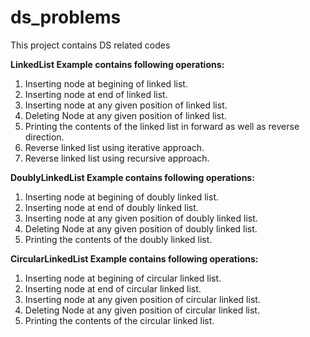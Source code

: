# ds_problems
This project contains DS related codes

**LinkedList Example contains following operations:**
1. Inserting node at begining of linked list.
2. Inserting node at end of linked list.
3. Inserting node at any given position of linked list.
4. Deleting Node at any given position of linked list.
5. Printing the contents of the linked list in forward as well as reverse direction.
6. Reverse linked list using iterative approach.
7. Reverse linked list using recursive approach.


**DoublyLinkedList Example contains following operations:**
1. Inserting node at begining of doubly linked list.
2. Inserting node at end of doubly linked list.
3. Inserting node at any given position of doubly linked list.
4. Deleting Node at any given position of doubly  linked list.
5. Printing the contents of the doubly linked list.

**CircularLinkedList Example contains following operations:**
1. Inserting node at begining of circular linked list.
2. Inserting node at end of circular linked list.
3. Inserting node at any given position of circular linked list.
4. Deleting Node at any given position of circular linked list.
5. Printing the contents of the circular linked list.
